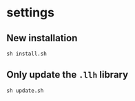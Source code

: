 # settings

## New installation
```
sh install.sh
```

## Only update the `.llh` library
```
sh update.sh
```
